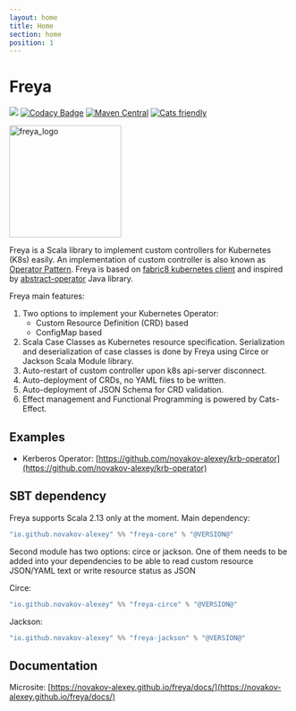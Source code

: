 ```yaml
---
layout: home
title: Home
section: home
position: 1
---
```

# Freya

![](https://github.com/novakov-alexey/freya/workflows/Scala%20CI/badge.svg?branch=master)
[![Codacy Badge](https://api.codacy.com/project/badge/Grade/b91f0a22195e499c9d6bafd097c69dd6)](https://www.codacy.com/manual/novakov.alex/freya?utm_source=github.com&utm_medium=referral&utm_content=novakov-alexey/freya&utm_campaign=Badge_Grade)
[![Maven Central](https://maven-badges.herokuapp.com/maven-central/io.github.novakov-alexey/freya-core_2.13/badge.svg)](https://maven-badges.herokuapp.com/maven-central/io.github.novakov-alexey/freya-core_2.13)
<a href="https://typelevel.org/cats/"><img src="https://typelevel.org/cats/img/cats-badge-tiny.png" alt="Cats friendly" /></a> 

<img src="https://novakov-alexey.github.io/freya/img/freya_logo.png" alt="freya_logo" width="200"/>

Freya is a Scala library to implement custom controllers for Kubernetes (K8s) easily. 
An implementation of custom controller is also known as [Operator Pattern](https://kubernetes.io/docs/concepts/extend-kubernetes/operator/). 
Freya is based on [fabric8 kubernetes client](https://github.com/fabric8io/kubernetes-client) and 
inspired by [abstract-operator](https://github.com/jvm-operators/abstract-operator) Java library.

Freya main features:
1. Two options to implement your Kubernetes Operator:
    - Custom Resource Definition (CRD) based
    - ConfigMap based
1. Scala Case Classes as Kubernetes resource specification. 
    Serialization and deserialization of case classes is done by Freya using
    Circe or Jackson Scala Module library.
1. Auto-restart of custom controller upon k8s api-server disconnect.
1. Auto-deployment of CRDs, no YAML files to be written.
1. Auto-deployment of JSON Schema for CRD validation.
1. Effect management and Functional Programming is powered by Cats-Effect.    

## Examples	

-   Kerberos Operator: [https://github.com/novakov-alexey/krb-operator](https://github.com/novakov-alexey/krb-operator) 

## SBT dependency

Freya supports Scala 2.13 only at the moment.
Main dependency:

```scala
"io.github.novakov-alexey" %% "freya-core" % "@VERSION@" 
```

Second module has two options: circe or jackson. One of them needs to be added into your
dependencies to be able to read custom resource JSON/YAML text or write resource status as JSON

Circe:
```scala
"io.github.novakov-alexey" %% "freya-circe" % "@VERSION@" 
```

Jackson:
```scala
"io.github.novakov-alexey" %% "freya-jackson" % "@VERSION@"
```

## Documentation

Microsite: [https://novakov-alexey.github.io/freya/docs/](https://novakov-alexey.github.io/freya/docs/)

